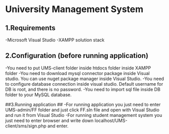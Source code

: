 # University Management System #

## 1.Requirements ##
-Microsoft Visual Studio 
-XAMPP solution stack

## 2.Configuration (before running application) ##
-You need to put UMS-client folder inside htdocs folder inside XAMPP folder
-You need to download mysql connector package inside Visual studio. You can use nuget package manager inside Visual Studio.
-You need to configure database connection inside visual studio. Default username for DB is root, and there is no password.
-You need to import sql file inside DB folder to your MySQL database.

##3.Running application ##
-For running application you just need to enter UMS-admin/FF folder and just click FF.sln file and open with Visual Studio and run it from Visual Studio
-For running student management system you just need to enter browser and write down localhost/UMS-client/sms/sign.php and enter.

